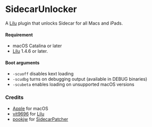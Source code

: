 # SidecarUnlocker

A [Lilu](https://github.com/acidanthera/Lilu) plugin that unlocks Sidecar for all Macs and iPads.

#### Requirement
- macOS Catalina or later
- [Lilu](https://github.com/vit9696/Lilu) 1.4.6 or later.

#### Boot arguments
- `-scuoff` disables kext loading
- `-scudbg` turns on debugging output (available in DEBUG binaries)
- `-scubeta` enables loading on unsupported macOS versions

### Credits
- [Apple](https://www.apple.com) for macOS
- [vit9696](https://github.com/vit9696) for [Lilu](https://github.com/acidanthera/Lilu)
- [pookjw](https://github.com/pookjw) for [SidecarPatcher](https://github.com/pookjw/SidecarPatcher)
